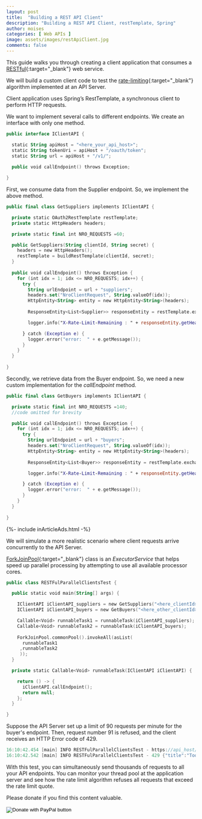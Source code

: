```yaml
---
layout: post
title:  "Building a REST API Client"
description: "Building a REST API Client, restTemplate, Spring"
author: moises
categories: [ Web APIs ]
image: assets/images/restApiClient.jpg
comments: false
---
```


This guide walks you through creating a client application that consumes a [RESTful](https://codersite.dev/rest-api-overview/){:target="_blank"} web service.

We will build a custom client code to test the [rate-limiting](https://codersite.dev/rate-limit/){:target="_blank"} algorithm implemented at an API Server.

Client application uses Spring’s RestTemplate, a synchronous client to perform HTTP requests.

We want to implement several calls to different endpoints. We create an interface with only one method.

```kotlin
public interface IClientAPI {

  static String apiHost = "<here_your_api_host>";
  static String tokenUri = apiHost + "/oauth/token";
  static String url = apiHost + "/v1/";
  
  public void callEndpoint() throws Exception;

}
```

First, we consume data from the Supplier endpoint. So, we implement the above method.

```kotlin
public final class GetSuppliers implements IClientAPI {

  private static OAuth2RestTemplate restTemplate;
  private static HttpHeaders headers;

  private static final int NRO_REQUESTS =60;

  public GetSuppliers(String clientId, String secret) {
    headers = new HttpHeaders();
    restTemplate = buildRestTemplate(clientId, secret);
  }
	
  public void callEndpoint() throws Exception {
    for (int idx = 1; idx <= NRO_REQUESTS; idx++) {
      try {
        String urlEndpoint = url + "suppliers";
        headers.set("NroClientRequest", String.valueOf(idx));
        HttpEntity<String> entity = new HttpEntity<String>(headers);
       
        ResponseEntity<List<Supplier>> responseEntity = restTemplate.exchange(urlEndpoint, HttpMethod.GET, entity, List.class);

        logger.info("X-Rate-Limit-Remaining : " + responseEntity.getHeaders().getFirst("X-Rate-Limit-Remaining"));

      } catch (Exception e) {
        logger.error("error:  " + e.getMessage());
      }
    }  
  }
  
}
```

Secondly, we retrieve data from the Buyer endpoint. So, we need a new custom implementation for the *callEndpoint* method.

```kotlin
public final class GetBuyers implements IClientAPI {

  private static final int NRO_REQUESTS =140;
  //code omitted for brevity

  public void callEndpoint() throws Exception {
    for (int idx = 1; idx <= NRO_REQUESTS; idx++) {
      try {
        String urlEndpoint = url + "buyers";
        headers.set("NroClientRequest", String.valueOf(idx));
        HttpEntity<String> entity = new HttpEntity<String>(headers);
       
        ResponseEntity<List<Buyer>> responseEntity = restTemplate.exchange(urlEndpoint, HttpMethod.GET, entity, List.class);

        logger.info("X-Rate-Limit-Remaining : " + responseEntity.getHeaders().getFirst("X-Rate-Limit-Remaining"));

      } catch (Exception e) {
        logger.error("error:  " + e.getMessage());
      }
    }  
  }
  
}
```

<div>
{%- include inArticleAds.html -%}
</div>

We will simulate a more realistic scenario where client requests arrive concurrently to the API Server.

[ForkJoinPool](https://docs.oracle.com/javase/8/docs/api/java/util/concurrent/ForkJoinPool.html){:target="_blank"} class is an *ExecutorService* that helps speed up parallel processing by attempting to use all available processor cores.

```kotlin
public class RESTFulParallelClientsTest {

  public static void main(String[] args) {

    IClientAPI iClientAPI_suppliers = new GetSuppliers("<here_clientId>","<here_secret>");
    IClientAPI iClientAPI_buyers = new GetBuyers("<here_other_clientId>","<here_other_secret>");

    Callable<Void> runnableTask1 = runnableTask(iClientAPI_suppliers);
    Callable<Void> runnableTask2 = runnableTask(iClientAPI_buyers);
		
    ForkJoinPool.commonPool().invokeAll(asList(
      runnableTask1
     ,runnableTask2
     ));
  }

  private static Callable<Void> runnableTask(IClientAPI iClientAPI) {

    return () -> {
      iClientAPI.callEndpoint();
      return null;
    };
  }

}
```
Suppose the API Server set up a limit of 90 requests per minute for the buyer's endpoint. Then, request number 91 is refused, and the client receives an HTTP Error code of 429.

```kotlin
16:10:42.454 [main] INFO RESTFulParallelClientsTest - https://api_host/v1/buyers Client request nro: 91
16:10:42.542 [main] INFO RESTFulParallelClientsTest - 429 {"title":"Too many request","status":429,"detail":"X-Rate-Limit-Retry-After-Seconds: 37","path":"/v1/buyers client: codersite.dev", "timeStamp":1696428642515}
```

With this test, you can simultaneously send thousands of requests to all your API endpoints. You can monitor your thread pool at the application server and see how the rate limit algorithm refuses all requests that exceed the rate limit quote.

Please donate if you find this content valuable.

<form action="https://www.paypal.com/donate" method="post" target="_top">
 <input type="hidden" name="hosted_button_id" value="UF4T364RTPPMJ" />
 <input type="image" src="https://www.paypalobjects.com/en_US/DK/i/btn/btn_donateCC_LG.gif" border="0" name="submit" title="PayPal - The safer, easier way to pay online!" alt="Donate with PayPal button" />
 <img alt="" border="0" src="https://www.paypal.com/en_DE/i/scr/pixel.gif" width="1" height="1" />
</form>
<br/>
